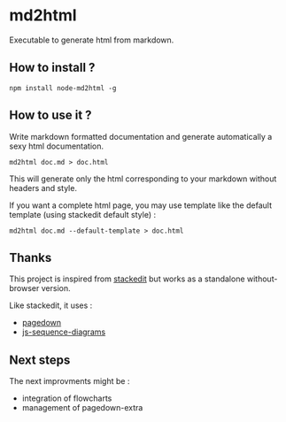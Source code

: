 # md2html
Executable to generate html from markdown.

## How to install ?

    npm install node-md2html -g

## How to use it ?

Write markdown formatted documentation and generate automatically a sexy html documentation.

    md2html doc.md > doc.html

This will generate only the html corresponding to your markdown without headers and style.

If you want a complete html page, you may use template like the default template (using stackedit default style) :

    md2html doc.md --default-template > doc.html


## Thanks

This project is inspired from [stackedit](stackedit.io) but works as a standalone without-browser version.

Like stackedit, it uses :

* [pagedown](https://github.com/ujifgc/pagedown)
* [js-sequence-diagrams](https://github.com/ujifgc/pagedown)


## Next steps

The next improvments might be :

* integration of flowcharts
* management of pagedown-extra










